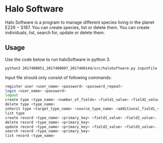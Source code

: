 ﻿
# Halo Software
Halo Software is a program to manage different species living in the planet E226 − S187. You can create species, list or delete them. You can create individuals, list, search for, update or delete them. 

## Usage

Use the code below to run haloSoftware in python 3.

```bash
python3 2017400051_2017400097_2017400144/src/haloSoftware.py inputFile outputFile
```
Input file should only consist of following commands: 

```bash
register user <user_name> <password> <password_repeat>
login <user_name> <password>
logout
create type <type_name> <number_of_fields> <field1_value> <field2_value>....
delete type <type_name> 
inherit type <target_type_name> <source_type_name> <additional_field1_value> <additional_field2_value>....
list type
create record <type_name> <primary_key> <field1_value> <field2_value>....
delete record <type_name> <primary_key>
update record <type_name> <primary_key> <field2_value> <field3_value>....
search record <type_name> <primary_key>
list record <type_name>
```
